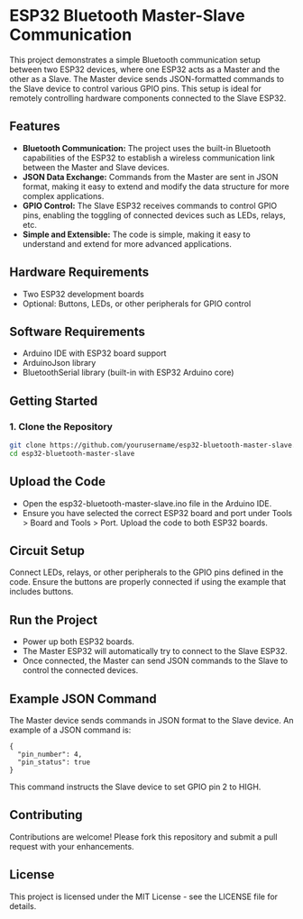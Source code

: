 # ESP32 Bluetooth Master-Slave Communication

This project demonstrates a simple Bluetooth communication setup between two ESP32 devices, where one ESP32 acts as a Master and the other as a Slave. The Master device sends JSON-formatted commands to the Slave device to control various GPIO pins. This setup is ideal for remotely controlling hardware components connected to the Slave ESP32.

## Features

- **Bluetooth Communication:** The project uses the built-in Bluetooth capabilities of the ESP32 to establish a wireless communication link between the Master and Slave devices.
- **JSON Data Exchange:** Commands from the Master are sent in JSON format, making it easy to extend and modify the data structure for more complex applications.
- **GPIO Control:** The Slave ESP32 receives commands to control GPIO pins, enabling the toggling of connected devices such as LEDs, relays, etc.
- **Simple and Extensible:** The code is simple, making it easy to understand and extend for more advanced applications.

## Hardware Requirements

- Two ESP32 development boards
- Optional: Buttons, LEDs, or other peripherals for GPIO control

## Software Requirements

- Arduino IDE with ESP32 board support
- ArduinoJson library
- BluetoothSerial library (built-in with ESP32 Arduino core)

## Getting Started

### 1. Clone the Repository

```bash
git clone https://github.com/yourusername/esp32-bluetooth-master-slave.git
cd esp32-bluetooth-master-slave
```


## Upload the Code
- Open the esp32-bluetooth-master-slave.ino file in the Arduino IDE.
- Ensure you have selected the correct ESP32 board and port under Tools > Board and Tools > Port.
Upload the code to both ESP32 boards.
## Circuit Setup
Connect LEDs, relays, or other peripherals to the GPIO pins defined in the code.
Ensure the buttons are properly connected if using the example that includes buttons.
## Run the Project
- Power up both ESP32 boards.
- The Master ESP32 will automatically try to connect to the Slave ESP32.
- Once connected, the Master can send JSON commands to the Slave to control the connected devices.
## Example JSON Command
The Master device sends commands in JSON format to the Slave device. An example of a JSON command is:
```
{
  "pin_number": 4,
  "pin_status": true
}
```
This command instructs the Slave device to set GPIO pin 2 to HIGH.
## Contributing
Contributions are welcome! Please fork this repository and submit a pull request with your enhancements.

## License
This project is licensed under the MIT License - see the LICENSE file for details.


